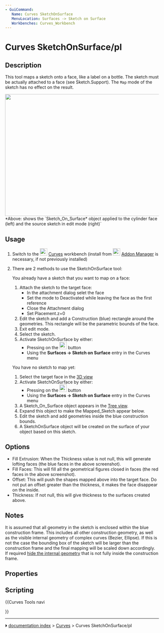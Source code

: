 ```yaml
---
- GuiCommand:
   Name: Curves SketchOnSurface
   MenuLocation: Surfaces -> Sketch on Surface
   Workbenches: Curves_Workbench
---
```


# Curves SketchOnSurface/pl

## Description

This tool maps a sketch onto a face, like a label on a bottle. The sketch must be actually attached to a face (see Sketch.Support). The `Map` mode of the sketch has no effect on the result.

<img alt="" src=images/Curves_SketchOnSurface_demo.png  style="width:600" height="400px;"> 
*Above: shows the `Sketch_On_Surface* object applied to the cylinder face (left) and the source sketch in edit mode (right)`

## Usage

1.  Switch to the <img alt="" src=images/Curves_workbench_icon.svg  style="width:24px;"> [Curves](Curves_Workbench.md) workbench (install from <img alt="" src=images/Std_AddonMgr.svg  style="width:24px;"> [Addon Manager](Std_AddonMgr.md) is necessary, if not previously installed)
2.  There are 2 methods to use the SketchOnSurface tool:

    You already have a sketch that you want to map on a face:

    1.  Attach the sketch to the target face:
        -   In the attachment dialog selet the face
        -   Set the mode to Deactivated while leaving the face as the first reference
        -   Close the Attachment dialog
        -   Set Placement.z=0
    2.  Edit the sketch and add a Construction (blue) rectangle around the geometries. This rectangle will be the parametric bounds of the face.
    3.  Exit edit mode.
    4.  Select the sketch.
    5.  Activate SketchOnSurface by either:
        -   Pressing on the <img alt="" src=images/Curves_SketchOnSurface.svg  style="width:24px;"> button
        -   Using the **Surfaces → Sketch on Surface** entry in the Curves menu

    You have no sketch to map yet:

    1.  Select the target face in the [3D view](3D_view.md)
    2.  Activate SketchOnSurface by either:
        -   Pressing on the <img alt="" src=images/Curves_SketchOnSurface.svg  style="width:24px;"> button
        -   Using the **Surfaces → Sketch on Surface** entry in the Curves menu
    3.  A Sketch_On_Surface object appears in the [Tree view](Tree_view.md).
    4.  Expand this object to make the Mapped_Sketch appear below.
    5.  Edit the sketch and add geometries inside the blue construction bounds.
    6.  A SketchOnSurface object will be created on the surface of your object based on this sketch.

## Options

-   Fill Extrusion: When the Thickness value is not null, this will generate lofting faces (the blue faces in the above screenshot).
-   Fill Faces: This will fill all the geometrical figures closed in faces (the red faces in the above screenshot).
-   Offset: This will push the shapes mapped above into the target face. Do not put an offset greater than the thickness, it makes the face disappear on the inside.
-   Thickness: If not null, this will give thickness to the surfaces created above.

## Notes

It is assumed that all geometry in the sketch is enclosed within the blue construction frame. This includes all other construction geometry, as well as the visible internal geometry of complex curves (Bezier, Ellipse). If this is not the case the bounding box of the sketch will be larger than the construction frame and the final mapping will be scaled down accordingly. If required [hide the internal geometry](Sketcher_RestoreInternalAlignmentGeometry.md) that is not fully inside the construction frame.

## Properties

## Scripting





{{Curves Tools navi

}}



---
⏵ [documentation index](../README.md) > [Curves](Category_Curves.md) > Curves SketchOnSurface/pl
